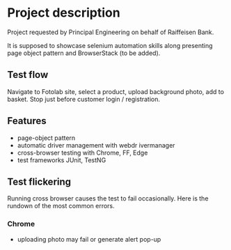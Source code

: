 # Project description
Project requested by Principal Engineering on behalf of Raiffeisen Bank.

It is supposed to showcase selenium automation skills along presenting page
object pattern and BrowserStack (to be added).

## Test flow
Navigate to Fotolab site, select a product, upload background photo,
add to basket. Stop just before customer login / registration.

## Features
- page-object pattern
- automatic driver management with webdr ivermanager
- cross-browser testing with Chrome, FF, Edge
- test frameworks JUnit, TestNG

## Test flickering
Running cross browser causes the test to fail occasionally.
Here is the rundown of the most common errors.

### Chrome
- uploading photo may fail or generate alert pop-up
